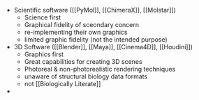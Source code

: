 - Scientific software ([[PyMol]], [[ChimeraX]], [[Molstar]])
	- Science first
	- Graphical fidelity of sceondary concern
	- re-implementing their own graphics
	- limited graphic fidelity (not the intended purpose)
- 3D Software ([[Blender]], [[Maya]], [[Cinema4D]], [[Houdini]])
	- Graphics first
	- Great capabilities for creating 3D scenes
	- Photoreal & non-photorealistic rendering techniques
	- unaware of structural biology data formats
	- not [[Biologically Literate]]
- 
